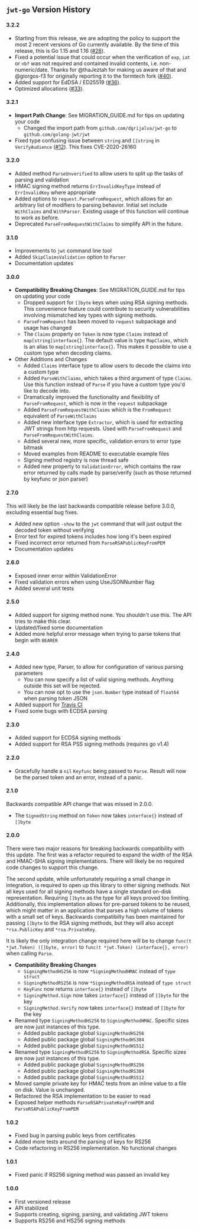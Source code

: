## `jwt-go` Version History

#### 3.2.2

- Starting from this release, we are adopting the policy to support the most 2 recent versions of Go currently available. By the time of this release, this is Go 1.15 and 1.16 ([#28](https://github.com/golang-jwt/jwt/pull/28)).
- Fixed a potential issue that could occur when the verification of `exp`, `iat` or `nbf` was not required and contained invalid contents, i.e. non-numeric/date. Thanks for @thaJeztah for making us aware of that and @giorgos-f3 for originally reporting it to the formtech fork ([#40](https://github.com/golang-jwt/jwt/pull/40)).
- Added support for EdDSA / ED25519 ([#36](https://github.com/golang-jwt/jwt/pull/36)).
- Optimized allocations ([#33](https://github.com/golang-jwt/jwt/pull/33)).

#### 3.2.1

- **Import Path Change**: See MIGRATION_GUIDE.md for tips on updating your code
  - Changed the import path from `github.com/dgrijalva/jwt-go` to `github.com/golang-jwt/jwt`
- Fixed type confusing issue between `string` and `[]string` in `VerifyAudience` ([#12](https://github.com/golang-jwt/jwt/pull/12)). This fixes CVE-2020-26160

#### 3.2.0

- Added method `ParseUnverified` to allow users to split up the tasks of parsing and validation
- HMAC signing method returns `ErrInvalidKeyType` instead of `ErrInvalidKey` where appropriate
- Added options to `request.ParseFromRequest`, which allows for an arbitrary list of modifiers to parsing behavior. Initial set include `WithClaims` and `WithParser`. Existing usage of this function will continue to work as before.
- Deprecated `ParseFromRequestWithClaims` to simplify API in the future.

#### 3.1.0

- Improvements to `jwt` command line tool
- Added `SkipClaimsValidation` option to `Parser`
- Documentation updates

#### 3.0.0

- **Compatibility Breaking Changes**: See MIGRATION_GUIDE.md for tips on updating your code
  - Dropped support for `[]byte` keys when using RSA signing methods. This convenience feature could contribute to security vulnerabilities involving mismatched key types with signing methods.
  - `ParseFromRequest` has been moved to `request` subpackage and usage has changed
  - The `Claims` property on `Token` is now type `Claims` instead of `map[string]interface{}`. The default value is type `MapClaims`, which is an alias to `map[string]interface{}`. This makes it possible to use a custom type when decoding claims.
- Other Additions and Changes
  - Added `Claims` interface type to allow users to decode the claims into a custom type
  - Added `ParseWithClaims`, which takes a third argument of type `Claims`. Use this function instead of `Parse` if you have a custom type you'd like to decode into.
  - Dramatically improved the functionality and flexibility of `ParseFromRequest`, which is now in the `request` subpackage
  - Added `ParseFromRequestWithClaims` which is the `FromRequest` equivalent of `ParseWithClaims`
  - Added new interface type `Extractor`, which is used for extracting JWT strings from http requests. Used with `ParseFromRequest` and `ParseFromRequestWithClaims`.
  - Added several new, more specific, validation errors to error type bitmask
  - Moved examples from README to executable example files
  - Signing method registry is now thread safe
  - Added new property to `ValidationError`, which contains the raw error returned by calls made by parse/verify (such as those returned by keyfunc or json parser)

#### 2.7.0

This will likely be the last backwards compatible release before 3.0.0, excluding essential bug fixes.

- Added new option `-show` to the `jwt` command that will just output the decoded token without verifying
- Error text for expired tokens includes how long it's been expired
- Fixed incorrect error returned from `ParseRSAPublicKeyFromPEM`
- Documentation updates

#### 2.6.0

- Exposed inner error within ValidationError
- Fixed validation errors when using UseJSONNumber flag
- Added several unit tests

#### 2.5.0

- Added support for signing method none. You shouldn't use this. The API tries to make this clear.
- Updated/fixed some documentation
- Added more helpful error message when trying to parse tokens that begin with `BEARER `

#### 2.4.0

- Added new type, Parser, to allow for configuration of various parsing parameters
  - You can now specify a list of valid signing methods. Anything outside this set will be rejected.
  - You can now opt to use the `json.Number` type instead of `float64` when parsing token JSON
- Added support for [Travis CI](https://travis-ci.org/dgrijalva/jwt-go)
- Fixed some bugs with ECDSA parsing

#### 2.3.0

- Added support for ECDSA signing methods
- Added support for RSA PSS signing methods (requires go v1.4)

#### 2.2.0

- Gracefully handle a `nil` `Keyfunc` being passed to `Parse`. Result will now be the parsed token and an error, instead of a panic.

#### 2.1.0

Backwards compatible API change that was missed in 2.0.0.

- The `SignedString` method on `Token` now takes `interface{}` instead of `[]byte`

#### 2.0.0

There were two major reasons for breaking backwards compatibility with this update. The first was a refactor required to expand the width of the RSA and HMAC-SHA signing implementations. There will likely be no required code changes to support this change.

The second update, while unfortunately requiring a small change in integration, is required to open up this library to other signing methods. Not all keys used for all signing methods have a single standard on-disk representation. Requiring `[]byte` as the type for all keys proved too limiting. Additionally, this implementation allows for pre-parsed tokens to be reused, which might matter in an application that parses a high volume of tokens with a small set of keys. Backwards compatibilty has been maintained for passing `[]byte` to the RSA signing methods, but they will also accept `*rsa.PublicKey` and `*rsa.PrivateKey`.

It is likely the only integration change required here will be to change `func(t *jwt.Token) ([]byte, error)` to `func(t *jwt.Token) (interface{}, error)` when calling `Parse`.

- **Compatibility Breaking Changes**
  - `SigningMethodHS256` is now `*SigningMethodHMAC` instead of `type struct`
  - `SigningMethodRS256` is now `*SigningMethodRSA` instead of `type struct`
  - `KeyFunc` now returns `interface{}` instead of `[]byte`
  - `SigningMethod.Sign` now takes `interface{}` instead of `[]byte` for the key
  - `SigningMethod.Verify` now takes `interface{}` instead of `[]byte` for the key
- Renamed type `SigningMethodHS256` to `SigningMethodHMAC`. Specific sizes are now just instances of this type.
  - Added public package global `SigningMethodHS256`
  - Added public package global `SigningMethodHS384`
  - Added public package global `SigningMethodHS512`
- Renamed type `SigningMethodRS256` to `SigningMethodRSA`. Specific sizes are now just instances of this type.
  - Added public package global `SigningMethodRS256`
  - Added public package global `SigningMethodRS384`
  - Added public package global `SigningMethodRS512`
- Moved sample private key for HMAC tests from an inline value to a file on disk. Value is unchanged.
- Refactored the RSA implementation to be easier to read
- Exposed helper methods `ParseRSAPrivateKeyFromPEM` and `ParseRSAPublicKeyFromPEM`

#### 1.0.2

- Fixed bug in parsing public keys from certificates
- Added more tests around the parsing of keys for RS256
- Code refactoring in RS256 implementation. No functional changes

#### 1.0.1

- Fixed panic if RS256 signing method was passed an invalid key

#### 1.0.0

- First versioned release
- API stabilized
- Supports creating, signing, parsing, and validating JWT tokens
- Supports RS256 and HS256 signing methods
